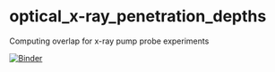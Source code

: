 # optical_x-ray_penetration_depths
Computing overlap for x-ray pump probe experiments

[![Binder](https://mybinder.org/badge_logo.svg)](https://mybinder.org/v2/gh/mpmdean/optical_x-ray_penetration_depths/master)
